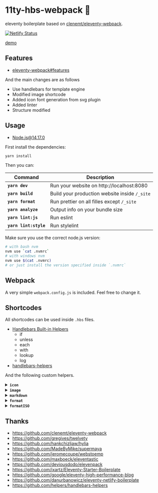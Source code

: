 # 11ty-hbs-webpack 🎈

eleventy boilerplate based on [clenemt/eleventy-webpack](https://github.com/clenemt/eleventy-webpack).

[![Netlify Status](https://api.netlify.com/api/v1/badges/a1047a32-615e-4e7d-9af8-13d7d9cb73ae/deploy-status)](https://app.netlify.com/sites/xenodochial-morse-1c8f1c/deploys)

[demo](https://xenodochial-morse-1c8f1c.netlify.app/)

## Features

- [eleventy-webpack#features](https://github.com/clenemt/eleventy-webpack/tree/2b0242d3abc63c7135bcad11b9fce73e7ff03a00#features)

And the main changes are as follows

- Use handlebars for template engine
- Modified image shortcode
- Added icon font generation from svg plugin
- Added linter
- Structure modified

## Usage

- Node.js@14.17.0

First install the dependencies:

```sh
yarn install
```

Then you can:

| Command               | Description                                   |
| --------------------- | --------------------------------------------- |
| **`yarn dev`** | Run your website on http://localhost:8080 |
| **`yarn build`** | Build your production website inside `/_site` |
| **`yarn format`**  | Run prettier on all filles except `/_site` |
| **`yarn analyze`** | Output info on your bundle size |
| **`yarn lint:js`** | Run eslint |
| **`yarn lint:style`** | Run stylelint |

Make sure you use the correct node.js version:

```sh
# with bash nvm
nvm use `cat .nvmrc`
# with windows nvm
nvm use $(cat .nvmrc)
# or just install the version specified inside `.nvmrc`
```

## Webpack

A very simple `webpack.config.js` is included. Feel free to change it.

## Shortcodes

All shortcodes can be used inside `.hbs` files.

- [Handlebars Built-in Helpers](https://handlebarsjs.com/guide/builtin-helpers.html)
  - if
  - unless
  - each
  - with
  - lookup
  - log
- [handlebars-helpers](https://github.com/helpers/handlebars-helpers#helpers)

And the following custom helpers.

<details>
<summary><strong><code>icon</code></strong></summary>
<br>

Any SVG added to `src/assets/icons` is bundled into a symbol sprite file and made available through this shortcode.

```html
<!-- Assuming `src/assets/icons/github.svg` exist -->
{{{ icon "github" }}} Github icon
<!-- Will be rendered as -->
<svg class="icon icon--github" role="img" aria-hidden="true">
  <use xlink:href="/assets/images/sprite.svg#github"></use>
</svg>
```
___
</details>

<details>
<summary><strong><code>image</code></strong></summary>
<br>

Creates a WebP version of the image and the corresponding optimized JPEG / PNG. Images will be created in multiple sizes. See `11ty/shortcodes.js` for default values.

```html
<!-- Assuming `src/assets/images/image.jpeg` of width 330px exist -->
{{{ image src="image.jpeg" alt="Image alt" }}}
<!-- Will be rendered as -->
<picture>
  <source type="image/webp" srcset="/assets/images/678868de-320.webp 320w, /assets/images/678868de.webp 330w" media="" sizes="">
  <img loading="lazy" src="/assets/images/678868de.png" alt="Image alt" width="330" height="580">
</picture>

<!-- If a title is passed the shortcode will output a <figure> with <figcaption> -->
{{{ image src="image.jpeg" alt="Image alt" caption="Image title" }}}
<!-- Will be rendered as -->
<figure>
  <picture>
    <source type="image/webp" srcset="/assets/images/678868de-320.webp 320w, /assets/images/678868de.webp 330w" media="" sizes="">
    <img loading="lazy" src="/assets/images/678868de.png" alt="Image alt" width="330" height="580">
  </picture>
  <figcaption>Image title</figcaption>
</figure>

<!-- Additional options -->

<!-- This is a multiple source type. *If you add @{n}x as suffix to the image name, it will be converted to resolution -->
{{{image src="image.jpg, image@2x.jpg" alt="" className="image"}}}
<!-- Will be rendered as -->
<picture class="image">
  <source type="image/webp" srcset="/assets/images/555c1f01-100.webp 100w" media="" sizes="">
  <source type="image/webp" srcset="/assets/images/30eb47cb-200.webp 2x" media="" sizes="">
  <img src="/assets/images/555c1f01-100.jpg" loading="lazy" width="100" height="182" alt="">
</picture>

<!-- In addition, you can specify the media for each image. *In this example, add media only for the first image -->
{{{image src="image@2x.jpg, image.jpg" alt="" media="(max-width='767px'),"}}}
<!-- Will be rendered as -->
<picture>
  <source type="image/webp" srcset="/assets/images/30eb47cb-200.webp 2x" media="(max-width='767px')" sizes="">
  <source type="image/webp" srcset="/assets/images/555c1f01-100.webp 100w" media="" sizes="">
  <img src="/assets/images/30eb47cb-200.jpg" loading="lazy" width="200" height="363" alt="">
</picture>

<!-- It is also possible to automatically resize the image with the widths option -->
{{{image src="eleventy_logo.png" alt="" widths="50, 100"}}}
<!-- Will be rendered as -->
<picture>
  <source type="image/webp" srcset="/assets/images/555c1f01-50.webp 50w" media="" sizes="">
  <source type="image/webp" srcset="/assets/images/555c1f01-100.webp 100w" media="" sizes="">
  <img src="/assets/images/555c1f01-100.png" loading="lazy" width="100" height="182" alt="">
</picture>

<!-- In addition, you can specify media for each image.
 The syntax is a 3d array with "|" as the delimiter, e.g. [image [media]] -->
{{{image src="eleventy_logo.png" alt="" widths="100, 100" media="(max-width='768px'),|"}}}
```
<picture>
  <source type="image/webp" srcset="/assets/images/555c1f01-50.webp 50w" media="(max-width='768px')" sizes="">
  <source type="image/webp" srcset="/assets/images/555c1f01-100.webp 100w" media="" sizes="">
  <img src="/assets/images/555c1f01-100.png" loading="lazy" width="100" height="182" alt="">
</picture>

___
</details>

<details>
<summary><strong><code>markdown</code></strong></summary>
<br>

Embed markdown easily.

```html
{{#md}}
# Heading
{{/md}}
```
___
</details>

<details>
<summary><strong><code>format</code></strong></summary>
<br>

Format the passed date with [date-fns](https://date-fns.org/v2.16.1/docs/format):

```html
<!-- Assuming page.date is a javascript date or dateString -->
{{format page.date "yyyy" }}{{this}}{{/format}}
<!-- Will be rendered as -->
2021
```
___
</details>

<details>
<summary><strong><code>formatISO</code></strong></summary>
<br>

Format the passed date according to [ISO format](https://date-fns.org/v2.16.1/docs/formatISO):

```html
<!-- Assuming page.date is a javascript date -->
{{ page.date | formatISO }}
<!-- Will be rendered as -->
2020-09-18T19:00:52Z
```
___
</details>

## Thanks

- https://github.com/clenemt/eleventy-webpack
- https://github.com/gregives/twelvety
- https://github.com/hankchizljaw/hylia
- https://github.com/MadeByMike/supermaya
- https://github.com/jeromecoupe/webstoemp
- https://github.com/maxboeck/eleventastic
- https://github.com/deviousdodo/elevenpack
- https://github.com/ixartz/Eleventy-Starter-Boilerplate
- https://github.com/google/eleventy-high-performance-blog
- https://github.com/danurbanowicz/eleventy-netlify-boilerplate
- https://github.com/helpers/handlebars-helpers
